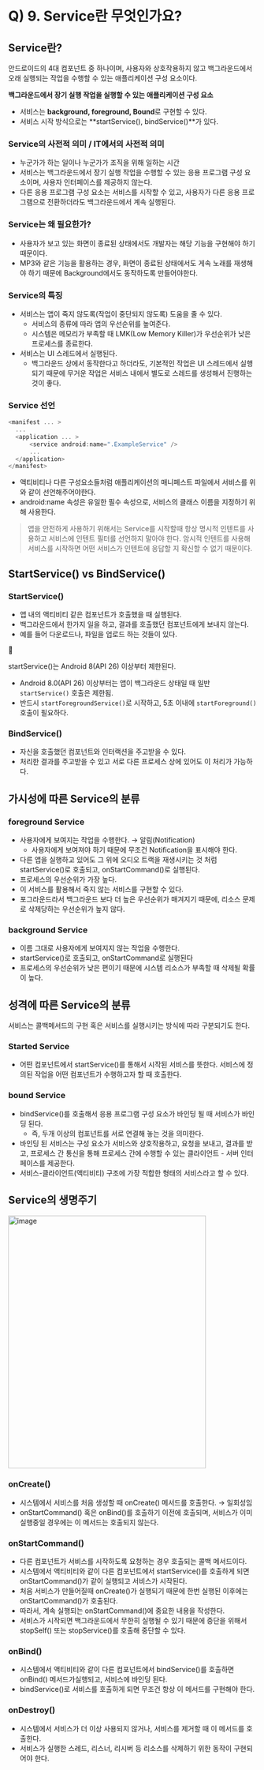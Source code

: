 # Q) 9. Service란 무엇인가요?

## Service란?

안드로이드의 4대  컴포넌트 중 하나이며, 사용자와 상호작용하지 않고 백그라운드에서 오래 실행되는 작업을 수행할 수 있는 애플리케이션 구성 요소이다. 

**백그라운드에서 장기 실행 작업을 실행할 수 있는 애플리케이션 구성 요소**

- 서비스는 **background, foreground, Bound**로 구현할 수 있다.
- 서비스 시작 방식으로는 **startService(), bindService()**가 있다.

### Service의 사전적 의미 / IT에서의 사전적 의미

- 누군가가 하는 일이나 누군가가 조직을 위해 일하는 시간
- 서비스는 백그라운드에서 장기 실행 작업을 수행할 수 있는 응용 프로그램 구성 요소이며, 사용자 인터페이스를 제공하지 않는다.
- 다른 응용 프로그램 구성 요소는 서비스를 시작할 수 있고, 사용자가 다른 응용 프로그램으로 전환하더라도 백그라운드에서 계속 실행된다.

### Service는 왜 필요한가?

- 사용자가 보고 있는 화면이 종료된 상태에서도 개발자는 해당 기능을 구현해야 하기 때문이다.
- MP3와 같은 기능을 활용하는 경우, 화면이 종료된 상태에서도 게속 노래를 재생해야 하기 때문에 Background에서도 동작하도록 만들어야한다.

### Service의 특징

- 서비스는 앱이 죽지 않도록(작업이 중단되지 않도록) 도움을 줄 수 있다.
    - 서비스의 종류에 따라 앱의 우선순위를 높여준다.
    - 시스템은 메모리가 부족할 때 LMK(Low Memory Killer)가 우선순위가 낮은 프로세스를 종료한다.
- 서비스는 UI 스레드에서 실행된다.
    - 백그라운드 상에서 동작한다고 하더라도, 기본적인 작업은 UI 스레드에서 실행되기 때문에 무거운 작업은 서비스 내에서 별도로 스레드를 생성해서 진행하는 것이 좋다.

### Service 선언

```kotlin
<manifest ... >
  ...
  <application ... >
      <service android:name=".ExampleService" />
      ...
  </application>
</manifest>
```

- 액티비티나 다른 구성요소들처럼 애플리케이션의 매니페스트 파일에서 서비스를 위와 같이 선언해주어야한다.
- android:name 속성은 유일한 필수 속성으로, 서비스의 클래스 이름을 지정하기 위해 사용한다.

> 앱을 안전하게 사용하기 위해서는 Service를 시작할때 항상 명시적 인텐트를 사용하고 서비스에 인텐트 필터를 선언하지 말아야 한다. 암시적 인텐트를 사용해 서비스를 시작하면 어떤 서비스가 인텐트에 응답할 지 확신할 수 없기 때문이다.
> 

## StartService() vs BindService()

### StartService()

- 앱 내의 액티비티 같은 컴포넌트가 호출했을 때 실행된다.
- 백그라운드에서 한가지 일을 하고, 결과를 호출했던 컴포넌트에게 보내지 않는다.
- 예를 들어 다운로드나, 파일을 업로드 하는 것들이 있다.

<aside>
🚨

startService()는 Android 8(API 26) 이상부터 제한된다.

- Android 8.0(API 26) 이상부터는 앱이 백그라운드 상태일 때 일반 `startService()` 호출은 제한됨.
- 반드시 `startForegroundService()`로 시작하고, 5초 이내에 `startForeground()` 호출이 필요하다.
</aside>

### BindService()

- 자신을 호출했던 컴포넌트와 인터랙션을 주고받을 수 있다.
- 처리한 결과를 주고받을 수 있고 서로 다른 프로세스 상에 있어도 이 처리가 가능하다.

## 가시성에 따른 Service의 분류

### foreground Service

- 사용자에게 보여지는 작업을 수행한다. → 알림(Notification)
    - 사용자에게 보여져야 하기 때문에 무조건 Notification을 표시해야 한다.
- 다른 앱을 실행하고 있어도 그 위에 오디오 트랙을 재생시키는 것 처럼 startService()로 호출되고, onStartCommand()로 실행된다.
- 프로세스의 우선순위가 가장 높다.
- 이 서비스를 활용해서 죽지 않는 서비스를 구현할 수 있다.
- 포그라운드라서 백그라운드 보다 더 높은 우선순위가 매겨지기 때문에, 리소스 문제로 삭제당하는 우선순위가 높지 않다.

### background Service

- 이름 그대로 사용자에게 보여지지 않는 작업을 수행한다.
- startService()로 호출되고, onStartCommand로 실행된다
- 프로세스의 우선순위가 낮은 편이기 때문에 시스템 리소스가 부족할 때 삭제될 확률이 높다.

## 성격에 따른 Service의 분류

서비스는 콜백메서드의 구현 혹은 서비스를 실행시키는 방식에 따라 구분되기도 한다. 

### Started Service

- 어떤 컴포넌트에서 startService()를 통해서 시작된 서비스를 뜻한다. 서비스에 정의된 작업을 어떤 컴포넌트가 수행하고자 할 때 호출한다.

### bound Service

- bindService()를 호출해서 응용 프로그램 구성 요소가 바인딩 될 때 서비스가 바인딩 된다.
    - 즉, 두개 이상의 컴포넌트를 서로 연결해 놓는 것을 의미한다.
- 바인딩 된 서비스는 구성 요소가 서비스와 상호작용하고, 요청을 보내고, 결과를 받고, 프로세스 간 통신을 통해 프로세스 간에 수행할 수 있는 클라이언트 - 서버 인터페이스를 제공한다.
- 서비스-클라이언트(액티비티) 구조에 가장 적합한 형태의 서비스라고 할 수 있다.

## Service의 생명주기
<img width="401" height="512" alt="image" src="https://github.com/user-attachments/assets/22194fed-b524-46ba-aad4-277d0a2cf8ba" />


### onCreate()

- 시스템에서 서비스를 처음 생성할 때 onCreate() 메서드를 호출한다. → 일회성임
- onStartCommand() 혹은 onBind()를 호출하기 이전에 호출되며, 서비스가 이미 실행중일 경우에는 이 메서드는 호출되지 않는다.

### onStartCommand()

- 다른 컴포넌트가 서비스를 시작하도록 요청하는 경우 호출되는 콜백 메서드이다.
- 시스템에서 액티비티와 같이 다른 컴포넌트에서 startService()를 호출하게 되면 onStartCommand()가 같이 실행되고 서비스가 시작된다.
- 처음 서비스가 만들어질때 onCreate()가 실행되기 때문에 한번 실행된 이후에는 onStartCommand()가 호출된다.
- 따라서, 계속 실행되는 onStartCommand()에 중요한 내용을 작성한다.
- 서비스가 시작되면 백그라운드에서 무한히 실행될 수 있기 때문에 중단을 위해서 stopSelf() 또는 stopService()를 호출해 중단할 수 있다.

### onBind()

- 시스템에서 액티비티와 같이 다른 컴포넌트에서 bindService()를 호출하면 onBind() 메서드가실행되고, 서비스에 바인딩 된다.
- bindService()로 서비스를 호출하게 되면 무조건 항상 이 메서드를 구현해야 한다.

### onDestroy()

- 시스템에서 서비스가 더 이상 사용되지 않거나, 서비스를 제거할 때 이 메서드를 호출한다.
- 서비스가 실행한 스레드, 리스너, 리시버 등 리소스를 삭제하기 위한 동작이 구현되어야 한다.
